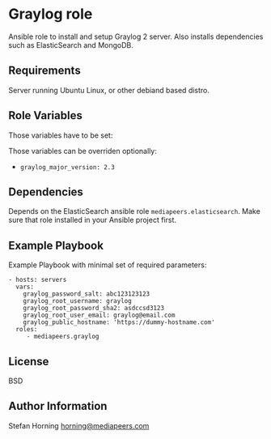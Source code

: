 # Graylog role

Ansible role to install and setup Graylog 2 server. Also installs dependencies such as ElasticSearch and MongoDB.


## Requirements

Server running Ubuntu Linux, or other debiand based distro.


## Role Variables

Those variables have to be set:

Those variables can be overriden optionally:
- `graylog_major_version: 2.3`


## Dependencies

Depends on the ElasticSearch ansible role `mediapeers.elasticsearch`. Make sure that role installed in your Ansible project first.

## Example Playbook

Example Playbook with minimal set of required parameters:

    - hosts: servers
      vars:
        graylog_password_salt: abc123123123
        graylog_root_username: graylog
        graylog_root_password_sha2: asdccsd3123
        graylog_root_user_email: graylog@email.com
        graylog_public_hostname: 'https://dummy-hostname.com'
      roles:
         - mediapeers.graylog

## License

BSD

## Author Information

Stefan Horning <horning@mediapeers.com>
